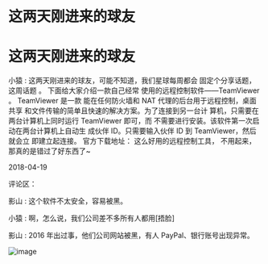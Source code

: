 # 这两天刚进来的球友

# 这两天刚进来的球友

小猿 : 这两天刚进来的球友，可能不知道，我们星球每周都会 固定个分享话题，这周话题 。 下面给大家介绍一款自己经常 使用的远程控制软件——TeamViewer 。 TeamViewer 是一款 能在任何防火墙和 NAT 代理的后台用于远程控制，桌面共享 和文件传输的简单且快速的解决方案。为了连接到另一台计 算机，只需要在两台计算机上同时运行 TeamViewer 即可，而 不需要进行安装。该软件第一次启动在两台计算机上自动生 成伙伴 ID。只需要输入伙伴 ID 到 TeamViewer，然后就会立 即建立起连接。 官方下载地址： 这么好用的远程控制工具， 不用起来，那真的是错过了好东西了~

2018-04-19

评论区：

影山 : 这个软件不太安全，容易被黑。

小猿 : 啊，怎么说，我们公司差不多所有人都用[捂脸]

影山 : 2016 年出过事，他们公司网站被黑，有人 PayPal、银行账号出现异常。

![image](img/Image_144.png)